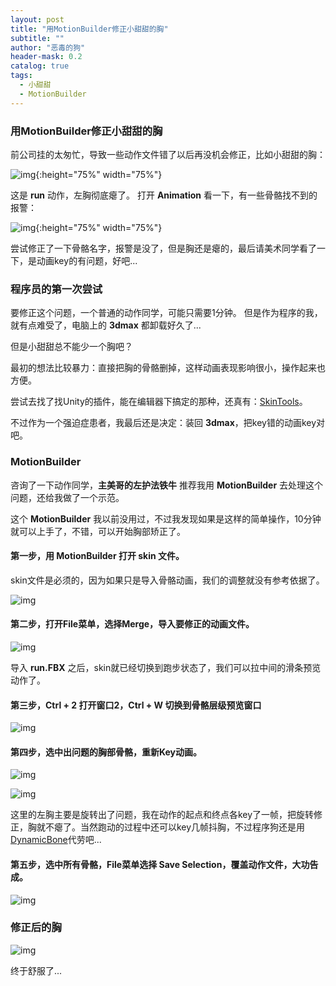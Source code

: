 ```yaml
---
layout: post
title: "用MotionBuilder修正小甜甜的胸"
subtitle: ""
author: "恶毒的狗"
header-mask: 0.2
catalog: true
tags:
  - 小甜甜
  - MotionBuilder
---
```


### 用MotionBuilder修正小甜甜的胸

前公司挂的太匆忙，导致一些动作文件错了以后再没机会修正，比如小甜甜的胸：

![img](/img/fix-fbx/screenshot1.jpg){:height="75%" width="75%"}

这是 **run** 动作，左胸彻底瘪了。 打开 **Animation** 看一下，有一些骨骼找不到的报警：

![img](/img/fix-fbx/screenshot2.png){:height="75%" width="75%"}

尝试修正了一下骨骼名字，报警是没了，但是胸还是瘪的，最后请美术同学看了一下，是动画key的有问题，好吧...

### 程序员的第一次尝试

要修正这个问题，一个普通的动作同学，可能只需要1分钟。 但是作为程序的我，就有点难受了，电脑上的 **3dmax** 都卸载好久了...

但是小甜甜总不能少一个胸吧？

最初的想法比较暴力：直接把胸的骨骼删掉，这样动画表现影响很小，操作起来也方便。 

尝试去找了找Unity的插件，能在编辑器下搞定的那种，还真有：[SkinTools](https://assetstore.unity.com/packages/tools/modeling/skintools-108514?aid=1101l85Tr)。

不过作为一个强迫症患者，我最后还是决定：装回 **3dmax**，把key错的动画key对吧。

### MotionBuilder

咨询了一下动作同学，**主美哥的左护法铁牛** 推荐我用 **MotionBuilder** 去处理这个问题，还给我做了一个示范。 

这个 **MotionBuilder** 我以前没用过，不过我发现如果是这样的简单操作，10分钟就可以上手了，不错，可以开始胸部矫正了。

#### 第一步，用 **MotionBuilder** 打开 **skin** 文件。

skin文件是必须的，因为如果只是导入骨骼动画，我们的调整就没有参考依据了。

![img](/img/fix-fbx/screenshot3.png)

#### 第二步，打开File菜单，选择Merge，导入要修正的动画文件。

![img](/img/fix-fbx/screenshot4.png)

导入 **run.FBX** 之后，skin就已经切换到跑步状态了，我们可以拉中间的滑条预览动作了。

#### 第三步，Ctrl + 2 打开窗口2，Ctrl + W 切换到骨骼层级预览窗口

![img](/img/fix-fbx/screenshot5.png)

#### 第四步，选中出问题的胸部骨骼，重新Key动画。

![img](/img/fix-fbx/screenshot6.png)

![img](/img/fix-fbx/screenshot7.png)

这里的左胸主要是旋转出了问题，我在动作的起点和终点各key了一帧，把旋转修正，胸就不瘪了。当然跑动的过程中还可以key几帧抖胸，不过程序狗还是用[DynamicBone](https://assetstore.unity.com/packages/tools/animation/dynamic-bone-16743?aid=1101l85Tr)代劳吧...

#### 第五步，选中所有骨骼，File菜单选择 **Save Selection**，覆盖动作文件，大功告成。

![img](/img/fix-fbx/screenshot8.png)

### 修正后的胸

![img](/img/fix-fbx/screenshot9.png)

终于舒服了...
